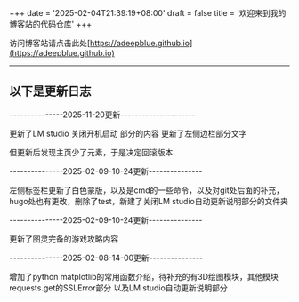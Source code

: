 +++
date = '2025-02-04T21:39:19+08:00'
draft = false
title = '欢迎来到我的博客站的代码仓库'
+++

访问博客站请点击此处[https://adeepblue.github.io](https://adeepblue.github.io)

-----------------------------------------------
以下是更新日志
-----------------------

---------------2025-11-20更新---------------------

更新了LM studio 关闭开机启动 部分的内容
更新了左侧边栏部分文字

但更新后发现主页少了元素，于是决定回滚版本

---------------2025-02-09-10-24更新---------------

左侧标签栏更新了白色蒙版，以及是cmd的一些命令，以及对git处后面的补充，hugo处也有更改，删除了test，新建了关闭LM studio自动更新说明部分的文件夹

---------------2025-02-09-10-24更新---------------

更新了图灵完备的游戏攻略内容

---------------2025-02-08-14-00更新---------------

增加了python matplotlib的常用函数介绍，待补充的有3D绘图模块，其他模块requests.get的SSLError部分
以及LM studio自动更新说明部分

